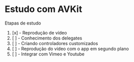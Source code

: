 # Estudo com AVKit

Etapas de estudo

1. [x] - Reprodução de vídeo
2. [ ] - Conhecimento dos delegates
3. [ ] - Criando controladores customizados
4. [ ] - Reprodução do vídeo com o app em segundo plano
5. [ ] - Integrar com Vimeo e Youtube
